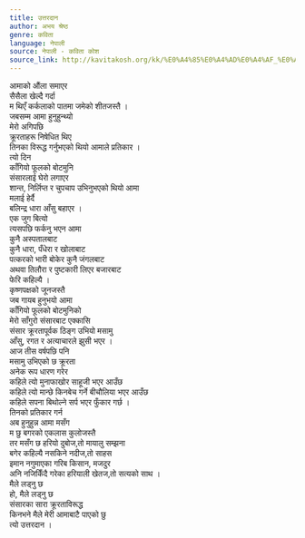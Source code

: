 ```yaml
---
title: उत्तरदान
author: अभय श्रेष्ठ
genre: कविता
language: नेपाली
source: नेपाली - कविता कोश
source_link: http://kavitakosh.org/kk/%E0%A4%85%E0%A4%AD%E0%A4%AF_%E0%A4%B6%E0%A5%8D%E0%A4%B0%E0%A5%87%E0%A4%B7%E0%A5%8D%E0%A4%A0
---
```


आमाको औंला समाएर  
सैसैला खेल्दै गर्दा  
म थिएँ कर्कलाको पातमा जमेको शीतजस्तै ।  
जबसम्म आमा हुनुहुन्थ्यो  
मेरो अगिपछि  
क्रूरताहरू निषेधित थिए  
तिनका विरूद्ध गर्नुभएको थियो आमाले प्रतिकार ।  
त्यो दिन  
काँगियो फूलको बोटमुनि  
संसारलाई घेरो लगाएर  
शान्त, निर्लिप्त र चुपचाप उभिनुभएको थियो आमा  
मलाई हेर्दै  
बलिन्द्र धारा आँसु बहाएर ।  
एक जुग बित्यो  
त्यसपछि फर्कनु भएन आमा  
कुनै अस्पतालबाट  
कुनै धारा, पँधेरा र खोलाबाट  
पत्करको भारी बोकेर कुनै जंगलबाट  
अथवा तिलौरा र पुष्टकारी लिएर बजारबाट  
फेरि कहिल्यै ।  
कृष्णपक्षको जूनजस्तै  
जब गायब हुनुभयो आमा  
काँगियो फूलको बोटमुनिको  
मेरो साँगुरो संसारबाट एक्कासि  
संसार क्रूरतापूर्वक ठिङ्ग उभियो मसामु  
आँसु, रगत र अत्याचारले झुसी भएर ।  
आज तीस वर्षपछि पनि  
मसामु उभिएको छ क्रूरता  
अनेक रूप धारण गरेर  
कहिले त्यो मुनाफाखोर साहूजी भएर आउँछ  
कहिले त्यो मान्छे किनबेच गर्ने बीचौलिया भएर आउँछ  
कहिले सपना बिथोल्ने सर्प भएर फुँकार गर्छ ।  
तिनको प्रतिकार गर्न  
अब हुनुहुन्न आमा मसँग  
म छु बगरको एकलास कुलोजस्तै  
तर मसँग छ हरियो दुबोज‚तो मायालु सम्झना  
बगेर कहिल्यै नसकिने नदीज‚तो साहस  
इमान नगुमाएका गरिब किसान, मजदुर  
अनि नजिकिँदै गरेका हरियाली खेतज‚तो सत्यको साथ ।  
मैले लड्नु छ  
हो, मैले लड्नु छ  
संसारका सारा क्रूरताविरूद्ध  
किनभने मैले मेरी आमाबाटै पाएको छु  
त्यो उत्तरदान ।
